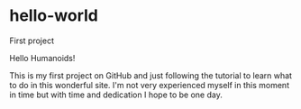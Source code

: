 # hello-world
First project

Hello Humanoids! 

This is my first project on GitHub and just following the tutorial to learn what to do in this wonderful site. 
I'm not very experienced myself in this moment in time but with time and dedication I hope to be one day. 
